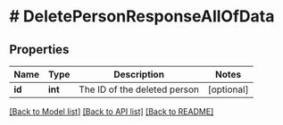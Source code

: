 # # DeletePersonResponseAllOfData

## Properties

Name | Type | Description | Notes
------------ | ------------- | ------------- | -------------
**id** | **int** | The ID of the deleted person | [optional]

[[Back to Model list]](../README.md#documentation-for-models) [[Back to API list]](../README.md#documentation-for-api-endpoints) [[Back to README]](../README.md)
